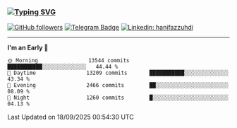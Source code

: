 ### [![Typing SVG](https://readme-typing-svg.herokuapp.com?font=lato&size=22&lines=Hi+There+👋)](https://git.io/typing-svg) 

[![GitHub followers](https://img.shields.io/github/followers/hanifazzuhdi?label=Follow&style=social)](https://github.com/hanifazzuhdi/?tab=follow) 
[![Telegram Badge](https://img.shields.io/badge/-hanif0198-blue?style=social&logo=telegram&link=https://www.t.me/hanif0198/)](https://www.t.me/hanif0198/) 
[![Linkedin: hanifazzuhdi](https://img.shields.io/badge/-hanifazzuhdi-blue?style=flat-square&logo=Linkedin&logoColor=white&link=https://www.linkedin.com/in/hanif-az-zuhdi-69688019b/)](https://www.linkedin.com/in/hanif-az-zuhdi-69688019b/) 

<hr/>

<!--START_SECTION:waka-->
**I'm an Early 🐤** 

```text
🌞 Morning                13544 commits       ███████████░░░░░░░░░░░░░░   44.44 % 
🌆 Daytime                13209 commits       ███████████░░░░░░░░░░░░░░   43.34 % 
🌃 Evening                2466 commits        ██░░░░░░░░░░░░░░░░░░░░░░░   08.09 % 
🌙 Night                  1260 commits        █░░░░░░░░░░░░░░░░░░░░░░░░   04.13 % 
```



 Last Updated on 18/09/2025 00:54:30 UTC
<!--END_SECTION:waka-->
